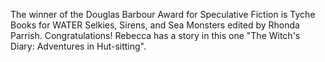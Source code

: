 The winner of the Douglas Barbour Award for Speculative Fiction is Tyche Books for WATER Selkies, Sirens, and Sea Monsters edited by Rhonda Parrish. Congratulations! Rebecca has a story in this one "The Witch's Diary: Adventures in Hut-sitting".